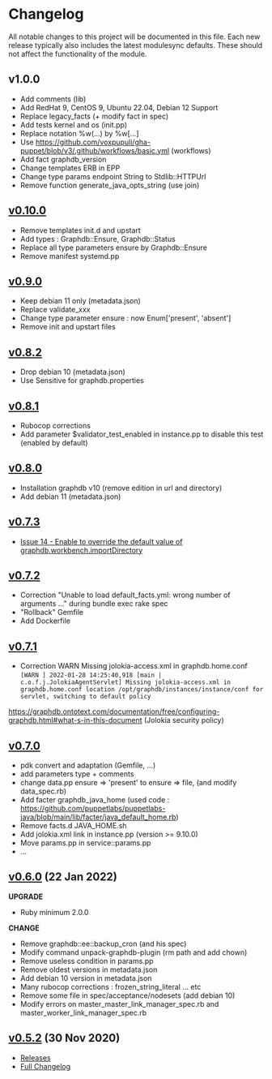 # Changelog

All notable changes to this project will be documented in this file.
Each new release typically also includes the latest modulesync defaults.
These should not affect the functionality of the module.

## v1.0.0

- Add comments (lib)
- Add RedHat 9, CentOS 9, Ubuntu 22.04, Debian 12 Support
- Replace legacy_facts (+ modify fact in spec)
- Add tests kernel and os (init.pp)
- Replace notation %w(...) by %w[...]
- Use https://github.com/voxpupuli/gha-puppet/blob/v3/.github/workflows/basic.yml (workflows)
- Add fact graphdb_version
- Change templates ERB in EPP
- Change type params endpoint String to Stdlib::HTTPUrl
- Remove function generate_java_opts_string (use join)

## [v0.10.0](https://github.com/phaedriel/puppet-graphdb/releases/tag/v0.10.0)

- Remove templates init.d and upstart
- Add types : Graphdb::Ensure, Graphdb::Status
- Replace all type parameters ensure by Graphdb::Ensure
- Remove manifest systemd.pp 

## [v0.9.0](https://github.com/phaedriel/puppet-graphdb/releases/tag/v0.9.0)

- Keep debian 11 only (metadata.json)
- Replace validate_xxx
- Change type parameter ensure : now Enum['present', 'absent']
- Remove init and upstart files

## [v0.8.2](https://github.com/phaedriel/puppet-graphdb/releases/tag/v0.8.2)

- Drop debian 10 (metadata.json)
- Use Sensitive for graphdb.properties

## [v0.8.1](https://github.com/phaedriel/puppet-graphdb/releases/tag/v0.8.1)

- Rubocop corrections
- Add parameter $validator_test_enabled in instance.pp to disable this test (enabled by default)

## [v0.8.0](https://github.com/phaedriel/puppet-graphdb/releases/tag/v0.8.0)

- Installation graphdb v10 (remove edition in url and directory)
- Add debian 11 (metadata.json)

## [v0.7.3](https://github.com/phaedriel/puppet-graphdb/releases/tag/v0.7.3)

- [Issue 14 - Enable to override the default value of graphdb.workbench.importDirectory](https://github.com/Ontotext-AD/puppet-graphdb/issues/14)

## [v0.7.2](https://github.com/phaedriel/puppet-graphdb/releases/tag/v0.7.2)

- Correction "Unable to load default_facts.yml: wrong number of arguments ..." during bundle exec rake spec
- "Rollback" Gemfile
- Add Dockerfile 

## [v0.7.1](https://github.com/phaedriel/puppet-graphdb/releases/tag/v0.7.1)

- Correction WARN Missing jolokia-access.xml in graphdb.home.conf
`[WARN ] 2022-01-28 14:25:40,918 [main | c.o.f.j.JolokiaAgentServlet] Missing jolokia-access.xml in graphdb.home.conf location /opt/graphdb/instances/instance/conf for servlet, switching to default policy`

https://graphdb.ontotext.com/documentation/free/configuring-graphdb.html#what-s-in-this-document (Jolokia security policy)

## [v0.7.0](https://github.com/phaedriel/puppet-graphdb/releases/tag/v0.7.0)

- pdk convert and adaptation (Gemfile, ...)
- add parameters type + comments
- change data.pp ensure  => 'present' to ensure  => file, (and modify data_spec.rb)
- Add facter graphdb_java_home (used code : https://github.com/puppetlabs/puppetlabs-java/blob/main/lib/facter/java_default_home.rb)
- Remove facts.d JAVA_HOME.sh
- Add jolokia.xml link in instance.pp (version >= 9.10.0)
- Move params.pp in service::params.pp
- ...

## [v0.6.0](https://github.com/phaedriel/puppet-graphdb/releases/tag/v0.6.0) (22 Jan 2022)

__UPGRADE__
- Ruby minimum 2.0.0

__CHANGE__
- Remove graphdb::ee::backup_cron (and his spec)
- Modify command unpack-graphdb-plugin (rm path and add chown)
- Remove useless condition in params.pp 
- Remove oldest versions in metadata.json
- Add debian 10 version in metadata.json
- Many rubocop corrections : frozen_string_literal ... etc
- Remove some file in spec/acceptance/nodesets (add debian 10)
- Modify errors on master_master_link_manager_spec.rb and master_worker_link_manager_spec.rb

## [v0.5.2](https://github.com/Ontotext-AD/puppet-graphdb/releases/tag/0.5.2) (30 Nov 2020)

- [Releases](https://github.com/Ontotext-AD/puppet-graphdb/releases)
- [Full Changelog](https://github.com/Ontotext-AD/puppet-graphdb/commits/master)
